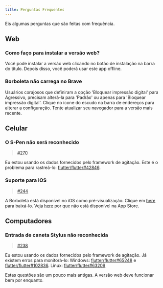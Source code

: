 ```yaml
---
title: Perguntas Frequentes
---
```


Eis algumas perguntas que são feitas com frequência.

## Web

### Como faço para instalar a versão web?

Você pode instalar a versão web clicando no botão de instalação na barra do título.
Depois disso, você poderá usar este app offline.

### Borboleta não carrega no Brave

Usuários corajosos que definiram a opção 'Bloquear impressão digital' para Agressivo, precisam alterá-la para 'Padrão' ou apenas para 'Bloquear impressão digital'.
Clique no ícone do escudo na barra de endereços para alterar a configuração.
Tente atualizar seu navegador para a versão mais recente.

## Celular

### O S-Pen não será reconhecido

> [#270](https://github.com/LinwoodDev/Butterfly/issues/270)

Eu estou usando os dados fornecidos pelo framework de agitação.
Este é o problema para rastreá-lo: [flutter/flutter#42846](https://github.com/flutter/flutter/issues/42846).

### Suporte para iOS

> [#244](https://github.com/LinwoodDev/Butterfly/issues/244)

A Borboleta está disponível no iOS como pré-visualização. Clique em [here](https://butterfly.linwood.dev/downloads/ios) para baixá-lo. Veja [here](https://github.com/LinwoodDev/Butterfly/issues/244#issuecomment-1935460878) por que não está disponível na App Store.

## Computadores

### Entrada de caneta Stylus não reconhecida

> [#238](https://github.com/LinwoodDev/Butterfly/issues/238)

Eu estou usando os dados fornecidos pelo framework de agitação.
Já existem erros para monitorá-lo:
Windows: [flutter/flutter#65248](https://github.com/flutter/flutter/issues/65248) e [flutter/flutter#102836](https://github.com/flutter/flutter/issues/102836).
Linux: [flutter/flutter#63209](https://github.com/flutter/flutter/issues/63209)

Estas questões são um pouco mais antigas. A versão web deve funcionar bem por enquanto.
